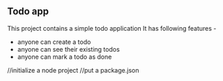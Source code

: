 ## Todo app

This project contains a simple todo application
It has following features -

- anyone can create a todo
- anyone can see their existing todos
- anyone can mark a todo as done

//initialize a node project
//put a package.json


